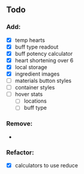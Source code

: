 ## Todo

### Add:
- [x] temp hearts
- [x] buff type readout
- [x] buff potency calculator
- [x] heart shortening over 6
- [x] local storage
- [x] ingredient images
- [ ] materials button styles
- [ ] container styles
- [ ] hover stats
	- [ ] locations
	- [ ] buff type

### Remove:
-

### Refactor:
- [x] calculators to use reduce
